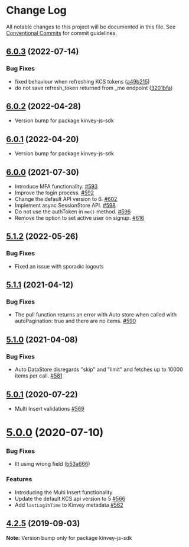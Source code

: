 # Change Log

All notable changes to this project will be documented in this file.
See [Conventional Commits](https://conventionalcommits.org) for commit guidelines.

## [6.0.3](https://github.com/Kinvey/js-sdk/compare/kinvey-js-sdk@6.0.2...kinvey-js-sdk@6.0.3) (2022-07-14)


### Bug Fixes

* fixed behaviour when refreshing KCS tokens ([a49b215](https://github.com/Kinvey/js-sdk/commit/a49b2151b0730ac0705f2c7a7ae666181935465b))
* do not save refresh_token returned from _me endpoint ([3201bfa](https://github.com/Kinvey/js-sdk/commit/3201bfae329588f2c59180490defad1a89d7e804))






## [6.0.2](https://github.com/Kinvey/js-sdk/compare/kinvey-js-sdk@6.0.1...kinvey-js-sdk@6.0.2) (2022-04-28)

- Version bump for package kinvey-js-sdk





## [6.0.1](https://github.com/Kinvey/js-sdk/compare/kinvey-js-sdk@6.0.0...kinvey-js-sdk@6.0.1) (2022-04-20)

- Version bump for package kinvey-js-sdk





## [6.0.0](https://github.com/Kinvey/js-sdk/compare/kinvey-js-sdk@5.1.1...kinvey-js-sdk@6.0.0) (2021-07-30)

- Introduce MFA functionality. [#593](https://github.com/Kinvey/js-sdk/pull/593)
- Improve the login process. [#592](https://github.com/Kinvey/js-sdk/pull/592)
- Change the default API version to 6. [#602](https://github.com/Kinvey/js-sdk/pull/602)
- Implement async SessionStore API. [#598](https://github.com/Kinvey/js-sdk/pull/598)
- Do not use the authToken in `me()` method. [#596](https://github.com/Kinvey/js-sdk/pull/596)
- Remove the option to set active user on signup. [#616](https://github.com/Kinvey/js-sdk/pull/616)





## [5.1.2](https://github.com/Kinvey/js-sdk/compare/kinvey-js-sdk@5.1.1...kinvey-js-sdk@5.1.2) (2022-05-26)

### Bug Fixes

* Fixed an issue with sporadic logouts





## [5.1.1](https://github.com/Kinvey/js-sdk/compare/kinvey-js-sdk@5.1.0...kinvey-js-sdk@5.1.1) (2021-04-12)

### Bug Fixes

* The pull function returns an error with Auto store when called with autoPagination: true and there are no items. [#590](https://github.com/Kinvey/js-sdk/pull/590)





## [5.1.0](https://github.com/Kinvey/js-sdk/compare/kinvey-js-sdk@5.0.1...kinvey-js-sdk@5.1.0) (2021-04-08)

### Bug Fixes

* Auto DataStore disregards "skip" and "limit" and fetches up to 10000 items per call. [#581](https://github.com/Kinvey/js-sdk/pull/581)





## [5.0.1](https://github.com/Kinvey/js-sdk/compare/kinvey-js-sdk@5.0.0...kinvey-js-sdk@5.0.1) (2020-07-22)

- Multi Insert validations [#569](https://github.com/Kinvey/js-sdk/pull/569)





# [5.0.0](https://github.com/Kinvey/js-sdk/compare/kinvey-js-sdk@4.2.5...kinvey-js-sdk@5.0.0) (2020-07-10)

### Bug Fixes

* llt using wrong field ([b53a666](https://github.com/Kinvey/js-sdk/commit/b53a666))

### Features

* Introducing the Multi Insert functionality
* Update the default KCS api version to 5 [#566](https://github.com/Kinvey/js-sdk/pull/566)
* Add `lastLoginTime` to Kinvey metadata [#562](https://github.com/Kinvey/js-sdk/pull/562)





## [4.2.5](https://github.com/Kinvey/js-sdk/compare/kinvey-js-sdk@4.2.3...kinvey-js-sdk@4.2.5) (2019-09-03)

**Note:** Version bump only for package kinvey-js-sdk

